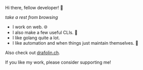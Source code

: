 Hi there, fellow developer! 👋

_take a rest from browsing_

- I work on web. 🌐
- I also make a few useful CLIs. 🔧
- I like golang quite a lot.
- I like automation and when things just maintain themselves. 🤖

Also check out [drafolin.ch](https://drafolin.ch).

If you like my work, please consider supporting me!
